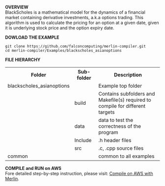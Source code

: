 **OVERVIEW**<br>
BlackScholes is a mathematical model for the dynamics of a financial market containing derivative investments, a.k.a options  trading.  This algorithm is used to calculate the pricing for an option at a given date, given it is underlying stock price and the option expiry date.

**DOWLOAD THE EXAMPLE**<br>
```
git clone https://github.com/falconcomputing/merlin-compiler.git
cd merlin-compiler/Examples/blackscholes_asianoptions
```

**FILE HIERARCHY**<br>
<TABLE>
 <TR><TH>Folder</TH><TH>Sub-folder</TH><TH>Description</TH></TR>
 <TR><TD>blackscholes_asianoptions</TD><TD>     </TD><TD>Example top folder</TD></TR>
 <TR><TD>      </TD><TD>build</TD><TD>Contains subfolders and Makefile(s) required to compile for different targets</TD></TR>
 <TR><TD>      </TD><TD>data</TD><TD>data to test the correctness of the program</TD></TR>
 <TR><TD>      </TD><TD>Include</TD><TD>.h  header files</TD></TR>
 <TR><TD>      </TD><TD>src</TD><TD>.c, .cpp source files</TD></TR>
 <TR><TD>common</TD></TD>   <TD><TD>common to all examples</TD></TR>
</TABLE>
 
**COMPILE and RUN on AWS**<br>
Fore detailed step-by-step instruction, please visit: <a href="../../On-Cloud/AWS/COMPILE.md">Compile on AWS with Merlin</a>.
